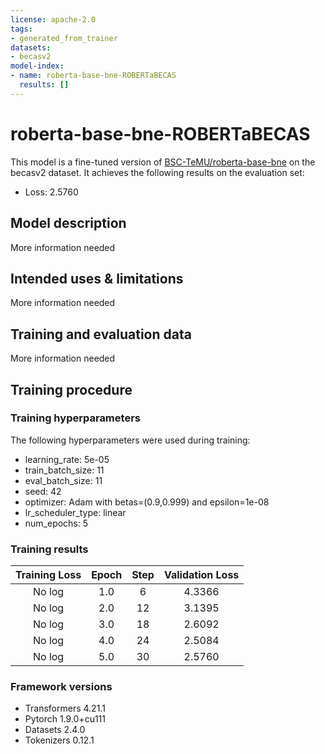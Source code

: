```yaml
---
license: apache-2.0
tags:
- generated_from_trainer
datasets:
- becasv2
model-index:
- name: roberta-base-bne-ROBERTaBECAS
  results: []
---
```


<!-- This model card has been generated automatically according to the information the Trainer had access to. You
should probably proofread and complete it, then remove this comment. -->

# roberta-base-bne-ROBERTaBECAS

This model is a fine-tuned version of [BSC-TeMU/roberta-base-bne](https://huggingface.co/BSC-TeMU/roberta-base-bne) on the becasv2 dataset.
It achieves the following results on the evaluation set:
- Loss: 2.5760

## Model description

More information needed

## Intended uses & limitations

More information needed

## Training and evaluation data

More information needed

## Training procedure

### Training hyperparameters

The following hyperparameters were used during training:
- learning_rate: 5e-05
- train_batch_size: 11
- eval_batch_size: 11
- seed: 42
- optimizer: Adam with betas=(0.9,0.999) and epsilon=1e-08
- lr_scheduler_type: linear
- num_epochs: 5

### Training results

| Training Loss | Epoch | Step | Validation Loss |
|:-------------:|:-----:|:----:|:---------------:|
| No log        | 1.0   | 6    | 4.3366          |
| No log        | 2.0   | 12   | 3.1395          |
| No log        | 3.0   | 18   | 2.6092          |
| No log        | 4.0   | 24   | 2.5084          |
| No log        | 5.0   | 30   | 2.5760          |


### Framework versions

- Transformers 4.21.1
- Pytorch 1.9.0+cu111
- Datasets 2.4.0
- Tokenizers 0.12.1

